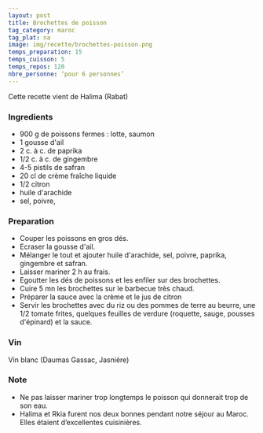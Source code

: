 ```yaml
---
layout: post
title: Brochettes de poisson
tag_category: maroc
tag_plat: na
image: img/recette/brochettes-poisson.png
temps_preparation: 15
temps_cuisson: 5
temps_repos: 120
nbre_personne: ‘pour 6 personnes’
---
```

Cette recette vient de Halima (Rabat)

### Ingredients
* 900 g de poissons fermes : lotte, saumon
* 1 gousse d'ail
* 2 c. à c. de paprika
* 1/2 c. à c. de gingembre
* 4-5 pistils de safran
* 20 cl de crème fraîche liquide
* 1/2 citron
* huile d'arachide
* sel, poivre,

### Preparation
* Couper les poissons en gros dés.
* Ecraser la gousse d'ail.
* Mélanger le tout et ajouter huile d'arachide, sel, poivre, paprika, gingembre et safran.
* Laisser mariner 2 h au frais.
* Egoutter les dés de poissons et les enfiler sur des brochettes.
* Cuire 5 mn les brochettes sur le barbecue très chaud.
* Préparer la sauce avec la crème et le jus de citron 
* Servir les brochettes avec du riz ou des pommes de terre au beurre, une 1/2 tomate frites, quelques feuilles de verdure (roquette, sauge, pousses d'épinard) et la sauce.
  
### Vin
Vin blanc (Daumas Gassac, Jasnière)

### Note
* Ne pas laisser mariner trop longtemps le poisson qui donnerait trop de son eau.
* Halima et Rkia furent nos deux bonnes pendant notre séjour au Maroc. Elles étaient d’excellentes cuisinières.

